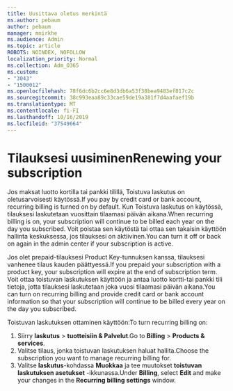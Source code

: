 ```yaml
---
title: Uusittava oletus merkintä
ms.author: pebaum
author: pebaum
manager: mnirkhe
ms.audience: Admin
ms.topic: article
ROBOTS: NOINDEX, NOFOLLOW
localization_priority: Normal
ms.collection: Adm_O365
ms.custom:
- "3043"
- "1500012"
ms.openlocfilehash: 78f6dc6b2cc6e8d3db6a53f38bea9483ef817c2c
ms.sourcegitcommit: 38c993eaa89c33cae59de19a381f7d4aafaef19b
ms.translationtype: MT
ms.contentlocale: fi-FI
ms.lasthandoff: 10/16/2019
ms.locfileid: "37549664"
---
```

# <a name="renewing-your-subscription"></a><span data-ttu-id="0aeff-102">Tilauksesi uusiminen</span><span class="sxs-lookup"><span data-stu-id="0aeff-102">Renewing your subscription</span></span>

<span data-ttu-id="0aeff-103">Jos maksat luotto kortilla tai pankki tilillä, Toistuva laskutus on oletusarvoisesti käytössä.</span><span class="sxs-lookup"><span data-stu-id="0aeff-103">If you pay by credit card or bank account, recurring billing is turned on by default.</span></span> <span data-ttu-id="0aeff-104">Kun Toistuva laskutus on käytössä, tilauksesi laskutetaan vuosittain tilaamasi päivän aikana.</span><span class="sxs-lookup"><span data-stu-id="0aeff-104">When recurring billing is on, your subscription will continue to be billed each year on the day you subscribed.</span></span> <span data-ttu-id="0aeff-105">Voit poistaa sen käytöstä tai ottaa sen takaisin käyttöön hallinta keskuksessa, jos tilauksesi on aktiivinen.</span><span class="sxs-lookup"><span data-stu-id="0aeff-105">You can turn it off or back on again in the admin center if your subscription is active.</span></span>

<span data-ttu-id="0aeff-106">Jos olet prepaid-tilauksesi Product Key-tunnuksen kanssa, tilauksesi vanhenee tilaus kauden päättyessä.</span><span class="sxs-lookup"><span data-stu-id="0aeff-106">If you prepaid your subscription with a product key, your subscription will expire at the end of subscription term.</span></span> <span data-ttu-id="0aeff-107">Voit ottaa toistuvan laskutuksen käyttöön ja antaa luotto kortti-tai pankki tili tietoja, jotta tilauksesi laskutetaan joka vuosi tilaamasi päivän aikana.</span><span class="sxs-lookup"><span data-stu-id="0aeff-107">You can turn on recurring billing and provide credit card or bank account information so that your subscription will continue to be billed every year on the day you subscribed.</span></span>

<span data-ttu-id="0aeff-108">Toistuvan laskutuksen ottaminen käyttöön:</span><span class="sxs-lookup"><span data-stu-id="0aeff-108">To turn recurring billing on:</span></span> 

1. <span data-ttu-id="0aeff-109">Siirry **laskutus** > **tuotteisiin & Palvelut**.</span><span class="sxs-lookup"><span data-stu-id="0aeff-109">Go to **Billing** > **Products & services**.</span></span>
2. <span data-ttu-id="0aeff-110">Valitse tilaus, jonka toistuvan laskutuksen haluat hallita.</span><span class="sxs-lookup"><span data-stu-id="0aeff-110">Choose the subscription you want to manage recurring billing for.</span></span>
3. <span data-ttu-id="0aeff-111">Valitse **laskutus**-kohdassa **Muokkaa** ja tee muutokset **toistuvan laskutuksen asetukset** -ikkunassa.</span><span class="sxs-lookup"><span data-stu-id="0aeff-111">Under **Billing**, select **Edit** and make your changes in the **Recurring billing settings** window.</span></span> 